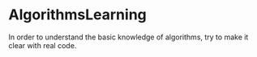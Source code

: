 # AlgorithmsLearning
In order to understand the basic knowledge of algorithms, try to make it clear with real code.
